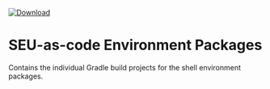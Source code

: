 [ ![Download](https://api.bintray.com/packages/seu-as-code/maven/seuac-environment/images/download.svg) ](https://bintray.com/seu-as-code/maven/seuac-environment/_latestVersion)

# SEU-as-code Environment Packages

Contains the individual Gradle build projects for the shell environment packages.
